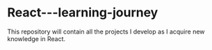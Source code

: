 # React---learning-journey
This repository will contain all the projects I develop as I acquire new knowledge in React.
